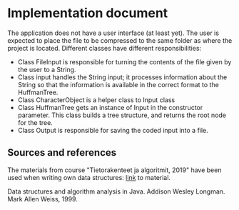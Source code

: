 # Implementation document

The application does not have a user interface (at least yet). The user is expected to place the file to be compressed to the same folder as where the project is located. Different classes have different responsibilities:
  * Class FileInput is responsible for turning the contents of the file given by the user to a String.
  * Class input handles the String input; it processes information about the String so that the information is available in the correct format to the HuffmanTree.
  * Class CharacterObject is a helper class to Input class
  * Class HuffmanTree gets an instance of Input in the constructor parameter. This class builds a tree structure, and returns the root node for the tree.
  * Class Output is responsible for saving the coded input into a file. 

## Sources and references

The materials from course "Tietorakenteet ja algoritmit, 2019" have been used when writing own data structures: [link](https://tira-s19.mooc.fi/materiaali) to material.

Data structures and algorithm analysis in Java. Addison Wesley Longman. Mark Allen Weiss, 1999.
